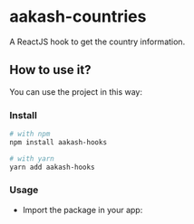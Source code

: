 # aakash-countries

A ReactJS hook to get the country information.

## How to use it?

You can use the project in this way:

### Install

```bash
# with npm
npm install aakash-hooks

# with yarn
yarn add aakash-hooks
```

### Usage

- Import the package in your app:

